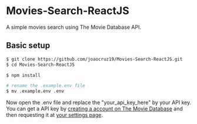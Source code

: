 # Movies-Search-ReactJS
A simple movies search using The Movie Database API.

## Basic setup
```bash
$ git clone https://github.com/joaocruz19/Movies-Search-ReactJS.git
$ cd Movies-Search-ReactJS

$ npm install

# rename the .example.env file
$ mv .example.env .env
```

Now open the .env file and replace the "your_api_key_here" by your API key.  
You can get a API key by [creating a account on The Movie Database](https://www.themoviedb.org/account/signup) and then requesting it at [your settings page](https://www.themoviedb.org/settings/api).
